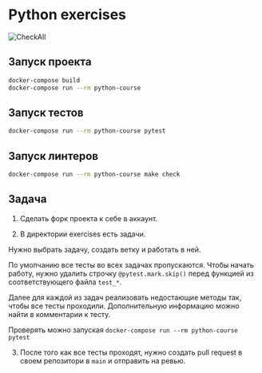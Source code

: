 # Python exercises

![CheckAll](https://github.com/Razorr1996/dbp-python-learn-challenge/actions/workflows/main.yml/badge.svg)

## Запуск проекта

```sh
docker-compose build
docker-compose run --rm python-course
```

## Запуск тестов

```sh
docker-compose run --rm python-course pytest
```

## Запуск линтеров

```sh
docker-compose run --rm python-course make check
```

## Задача

1. Сделать форк проекта к себе в аккаунт.

2. В директории exercises есть задачи.

  Нужно выбрать задачу, создать ветку и работать в ней.

  По умолчанию все тесты во всех задачах пропускаются. Чтобы начать работу, нужно удалить строчку
  `@pytest.mark.skip()` перед функцией из соответствующего файла `test_*`.

  Далее для каждой из задач реализовать недостающие методы так, чтобы все тесты проходили. Дополнительную информацию можно найти в комментарии к тесту.

  Проверять можно запуская `docker-compose run --rm python-course pytest`

3. После того как все тесты проходят, нужно создать pull request в своем репозитори в `main` и отправить на ревью.
